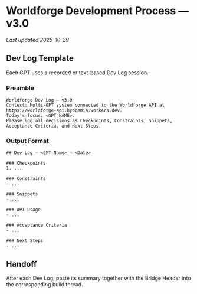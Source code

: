 # Worldforge Development Process — v3.0
_Last updated 2025-10-29_

## Dev Log Template
Each GPT uses a recorded or text-based Dev Log session.

### Preamble
```
Worldforge Dev Log — v3.0
Context: Multi-GPT system connected to the Worldforge API at https://worldforge-api.hydremia.workers.dev.
Today’s focus: <GPT NAME>.
Please log all decisions as Checkpoints, Constraints, Snippets, Acceptance Criteria, and Next Steps.
```

### Output Format
```
## Dev Log — <GPT Name> — <Date>

### Checkpoints
1. ...

### Constraints
- ...

### Snippets
- ...

### API Usage
- ...

### Acceptance Criteria
- ...

### Next Steps
- ...
```

## Handoff
After each Dev Log, paste its summary together with the Bridge Header into the corresponding build thread.
